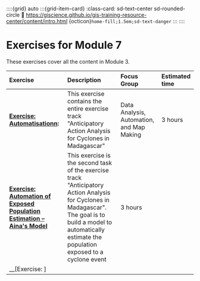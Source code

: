::::{grid} auto
:::{grid-item-card}
:class-card: sd-text-center sd-rounded-circle
:link: https://giscience.github.io/gis-training-resource-center/content/intro.html 
{octicon}`home-fill;1.5em;sd-text-danger`
:::
::::


# Exercises for Module 7

These exercises cover all the content in Module 3.

| Exercise| Description |Focus Group|Estimated time| 
| :-------------------- | :----------------- |:----------------- |:----------------- |
| __[Exercise: Automatisationn](/content/Module_7/en_qgis_module_7_ex1.md):__ | This exercise contains the entire exercise track "Anticipatory Action Analysis for Cyclones in Madagascar" | Data Analysis, Automation, and Map Making | 3 hours |   
| __[Exercise: Automation of Exposed Population Estimation – Aina's Model](/content/Module_7/en_module_7_mdg_aa_ex_2.md)__ | This exercise is the second task of the exercise track "Anticipatory Action Analysis for Cyclones in Madagascar". The goal is to build a model to automatically estimate the population exposed to a cyclone event | 3 hours | 
| __[Exercise: ]
